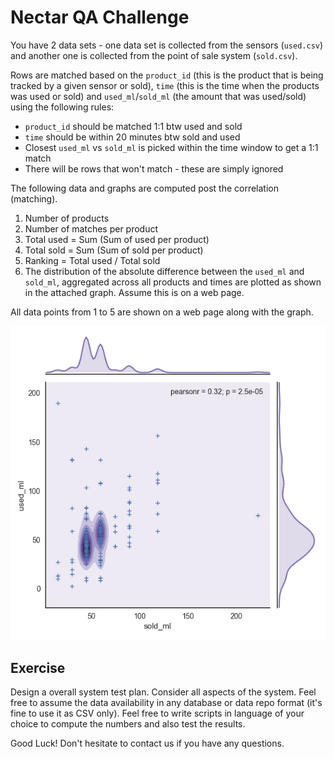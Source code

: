 Nectar QA Challenge
===================

You have 2 data sets - one data set is collected from the sensors (`used.csv`) and another one is collected from the point of sale system (`sold.csv`).

Rows are matched based on the `product_id` (this is the product that is being tracked by a given sensor or sold), `time` (this is the time when the products was used or sold) and `used_ml`/`sold_ml` (the amount that was used/sold) using the following rules:

- `product_id` should be matched 1:1 btw used and sold
- `time` should be within 20 minutes btw sold and used
- Closest `used_ml` vs `sold_ml` is picked within the time window to get a 1:1 match
- There will be rows that won't match - these are simply ignored

The following data and graphs are computed post the correlation (matching).

1. Number of products
2. Number of matches per product
3. Total used = Sum (Sum of used per product)
4. Total sold = Sum (Sum of sold per product)
5. Ranking = Total used / Total sold
6. The distribution of the absolute difference between the `used_ml` and `sold_ml`, aggregated across all products and times are plotted as shown in the attached graph. Assume this is on a web page.

All data points from 1 to 5 are shown on a web page along with the graph.

![Screenshot](/screenshots/sample_1.png?raw=true "Sample Graph Screenshot")

## Exercise

Design a overall system test plan. Consider all aspects of the system. Feel free to assume the data availability in any database or data repo format (it's fine to use it as CSV only). Feel free to write scripts in language of your choice to compute the numbers and also test the results.


Good Luck!
Don't hesitate to contact us if you have any questions.
